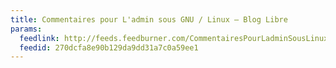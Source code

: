 ```yaml
---
title: Commentaires pour L'admin sous GNU / Linux – Blog Libre
params:
  feedlink: http://feeds.feedburner.com/CommentairesPourLadminSousLinux-BlogOpensource
  feedid: 270dcfa8e90b129da9dd31a7c0a59ee1
---
```

